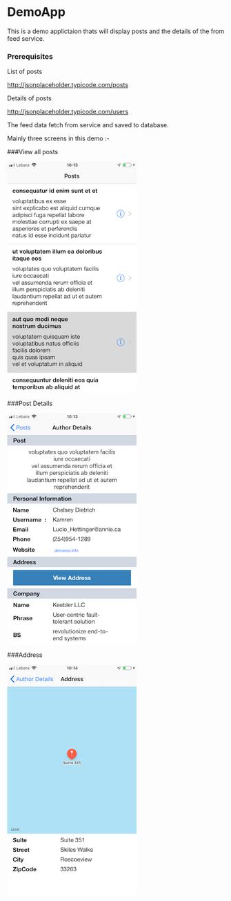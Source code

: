 # DemoApp
This is a demo applictaion thats will display posts and the details of the from feed service.

### Prerequisites


List of posts

http://jsonplaceholder.typicode.com/posts

Details of posts

http://jsonplaceholder.typicode.com/users

The feed data fetch from service and saved to database.

Mainly three screens in this demo :- 

###View all posts

![Screenshot](screenshot.png) 

###Post Details

![Screenshot](screenshot1.png) 

###Address

![Screenshot](screenshot2.png) 



